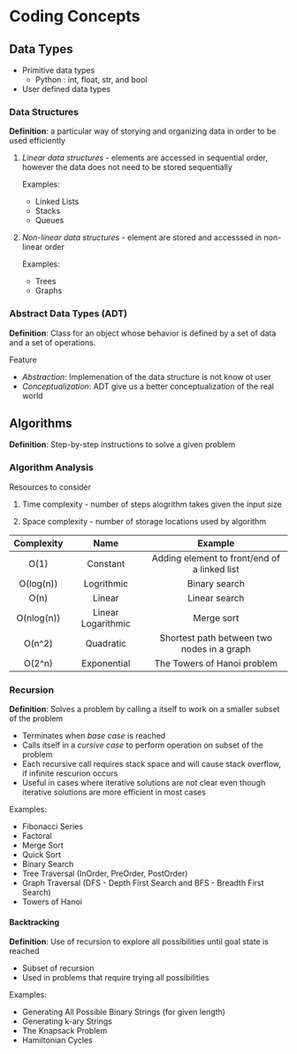 # Coding Concepts 

## Data Types

- Primitive data types 
    - Python : int, float, str, and bool
- User defined data types

### Data Structures

**Definition**: a particular way of storying and organizing data in order to be used efficiently

1) *Linear data structures* - elements are accessed in sequential order, however the data does not need to be stored sequentially

    Examples:

    - Linked Lists
    - Stacks
    - Queues

2) *Non-linear data structures* - element are stored and accesssed in non-linear order

    Examples:

    - Trees
    - Graphs

### Abstract Data Types (ADT)
**Definition**: Class for an object whose behavior is defined by a set of data and a set of operations.

Feature
- *Abstraction*: Implemenation of the data structure is not know ot user
- *Conceptualization*: ADT give us a better conceptualization of the real world 


## Algorithms
**Definition**: Step-by-step instructions to solve a given problem

### Algorithm Analysis

Resources to consider

1) Time complexity - number of steps alogrithm takes given the input size

2) Space complexity - number of storage locations used by algorithm

| Complexity | Name | Example |
| :--------: | :--: | :-----: |
| O(1) | Constant | Adding element to front/end of a linked list |
| O(log(n)) | Logrithmic | Binary search | 
| O(n) | Linear | Linear search |
| O(nlog(n)) | Linear Logarithmic | Merge sort |
| O(n^2) | Quadratic | Shortest path between two nodes in a graph | 
| O(2^n) | Exponential | The Towers of Hanoi problem |


### Recursion

**Definition**: Solves a problem by calling a itself to work on a smaller subset of the problem 

- Terminates when *base case* is reached
- Calls itself in a *cursive case* to perform operation on subset of the problem
- Each recursive call requires stack space and will cause stack overflow, if infinite rescurion occurs
- Useful in cases where iterative solutions are not clear even though iterative solutions are more efficient in most cases

Examples:

- Fibonacci Series
- Factoral
- Merge Sort
- Quick Sort
- Binary Search
- Tree Traversal (InOrder, PreOrder, PostOrder)
- Graph Traversal (DFS - Depth First Search and BFS - Breadth First Search)
- Towers of Hanoi

#### Backtracking

**Definition**: Use of recursion to explore all possibilities until goal state is reached

- Subset of recursion 
- Used in problems that require trying all possibilities 

Examples:

- Generating All Possible Binary Strings (for given length)
- Generating k-ary Strings
- The Knapsack Problem
- Hamiltonian Cycles

